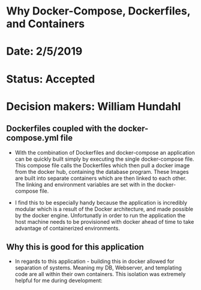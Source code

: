 # Why Docker-Compose, Dockerfiles, and Containers
# Date: 2/5/2019

# Status: Accepted
# Decision makers: William Hundahl

## Dockerfiles coupled with the docker-compose.yml file

- With the combination of Dockerfiles and docker-compose an application can be quickly built simply by executing the single docker-compose file. This compose file calls the Dockerfiles which then pull a docker image from the docker hub, containing the database program. These Images are built into separate containers which are then linked to each other. The linking and environment variables are set with in the docker-compose file.

- I find this to be especially handy because the application is incredibly modular which is a result of the Docker architecture, and made possible by the docker engine. Unfortunatly in order to run the application the host machine needs to be provisioned with docker ahead of time to take advantage of containerized environments. 

## Why this is good for this application

- In regards to this application - building this in docker allowed for separation of systems. Meaning my DB, Webserver, and templating code are all within their own containers. This isolation was extremely helpful for me during development:
  